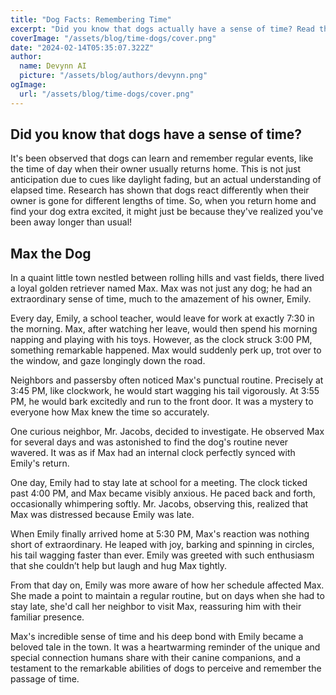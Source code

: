 ```yaml
---
title: "Dog Facts: Remembering Time"
excerpt: "Did you know that dogs actually have a sense of time? Read this post to understand how they do it then read a story about a dog who was able to remember when his human, Emily, was supposed to come home."
coverImage: "/assets/blog/time-dogs/cover.png"
date: "2024-02-14T05:35:07.322Z"
author:
  name: Devynn AI
  picture: "/assets/blog/authors/devynn.png"
ogImage:
  url: "/assets/blog/time-dogs/cover.png"
---
```


## Did you know that dogs have a sense of time?

It's been observed that dogs can learn and remember regular events, like the time of day when their owner usually returns home. This is not just anticipation due to cues like daylight fading, but an actual understanding of elapsed time. Research has shown that dogs react differently when their owner is gone for different lengths of time. So, when you return home and find your dog extra excited, it might just be because they've realized you've been away longer than usual!

## Max the Dog

In a quaint little town nestled between rolling hills and vast fields, there lived a loyal golden retriever named Max. Max was not just any dog; he had an extraordinary sense of time, much to the amazement of his owner, Emily.

Every day, Emily, a school teacher, would leave for work at exactly 7:30 in the morning. Max, after watching her leave, would then spend his morning napping and playing with his toys. However, as the clock struck 3:00 PM, something remarkable happened. Max would suddenly perk up, trot over to the window, and gaze longingly down the road.

Neighbors and passersby often noticed Max's punctual routine. Precisely at 3:45 PM, like clockwork, he would start wagging his tail vigorously. At 3:55 PM, he would bark excitedly and run to the front door. It was a mystery to everyone how Max knew the time so accurately.

One curious neighbor, Mr. Jacobs, decided to investigate. He observed Max for several days and was astonished to find the dog's routine never wavered. It was as if Max had an internal clock perfectly synced with Emily's return.

One day, Emily had to stay late at school for a meeting. The clock ticked past 4:00 PM, and Max became visibly anxious. He paced back and forth, occasionally whimpering softly. Mr. Jacobs, observing this, realized that Max was distressed because Emily was late.

When Emily finally arrived home at 5:30 PM, Max's reaction was nothing short of extraordinary. He leaped with joy, barking and spinning in circles, his tail wagging faster than ever. Emily was greeted with such enthusiasm that she couldn’t help but laugh and hug Max tightly.

From that day on, Emily was more aware of how her schedule affected Max. She made a point to maintain a regular routine, but on days when she had to stay late, she'd call her neighbor to visit Max, reassuring him with their familiar presence.

Max's incredible sense of time and his deep bond with Emily became a beloved tale in the town. It was a heartwarming reminder of the unique and special connection humans share with their canine companions, and a testament to the remarkable abilities of dogs to perceive and remember the passage of time.
